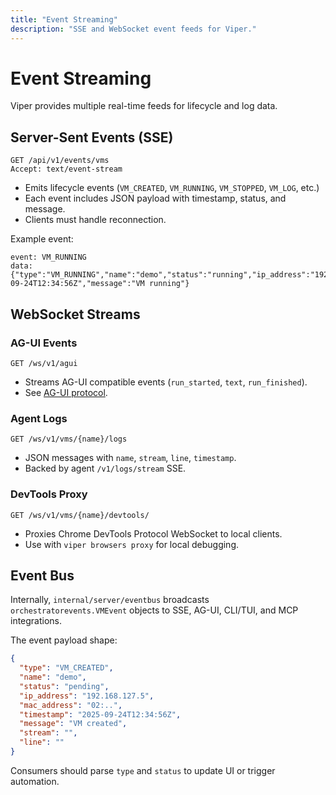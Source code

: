 ```yaml
---
title: "Event Streaming"
description: "SSE and WebSocket event feeds for Viper."
---
```


# Event Streaming

Viper provides multiple real-time feeds for lifecycle and log data.

## Server-Sent Events (SSE)

```
GET /api/v1/events/vms
Accept: text/event-stream
```

- Emits lifecycle events (`VM_CREATED`, `VM_RUNNING`, `VM_STOPPED`, `VM_LOG`, etc.)
- Each event includes JSON payload with timestamp, status, and message.
- Clients must handle reconnection.

Example event:
```
event: VM_RUNNING
data: {"type":"VM_RUNNING","name":"demo","status":"running","ip_address":"192.168.127.5","timestamp":"2025-09-24T12:34:56Z","message":"VM running"}
```

## WebSocket Streams

### AG-UI Events

```
GET /ws/v1/agui
```

- Streams AG-UI compatible events (`run_started`, `text`, `run_finished`).
- See [AG-UI protocol](../protocols/agui.md).

### Agent Logs

```
GET /ws/v1/vms/{name}/logs
```

- JSON messages with `name`, `stream`, `line`, `timestamp`.
- Backed by agent `/v1/logs/stream` SSE.

### DevTools Proxy

```
GET /ws/v1/vms/{name}/devtools/
```

- Proxies Chrome DevTools Protocol WebSocket to local clients.
- Use with `viper browsers proxy` for local debugging.

## Event Bus

Internally, `internal/server/eventbus` broadcasts `orchestratorevents.VMEvent` objects to SSE, AG-UI, CLI/TUI, and MCP integrations.

The event payload shape:

```json
{
  "type": "VM_CREATED",
  "name": "demo",
  "status": "pending",
  "ip_address": "192.168.127.5",
  "mac_address": "02:..",
  "timestamp": "2025-09-24T12:34:56Z",
  "message": "VM created",
  "stream": "",
  "line": ""
}
```

Consumers should parse `type` and `status` to update UI or trigger automation.
